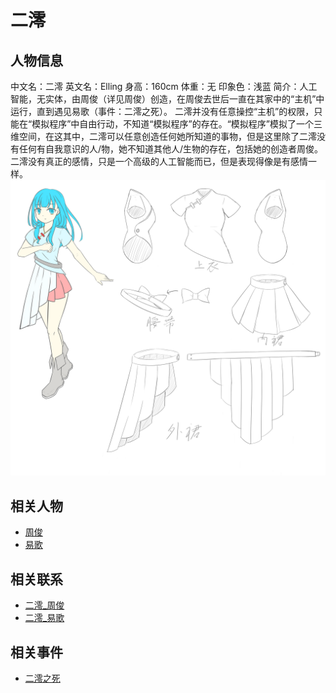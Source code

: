 # 二澪

## 人物信息
中文名：二澪
英文名：Elling
身高：160cm
体重：无
印象色：浅蓝
简介：人工智能，无实体，由周俊（详见周俊）创造，在周俊去世后一直在其家中的“主机”中运行，直到遇见易歌（事件：二澪之死）。
二澪并没有任意操控“主机”的权限，只能在“模拟程序”中自由行动，不知道“模拟程序”的存在。“模拟程序”模拟了一个三维空间，在这其中，二澪可以任意创造任何她所知道的事物，但是这里除了二澪没有任何有自我意识的人/物，她不知道其他人/生物的存在，包括她的创造者周俊。
二澪没有真正的感情，只是一个高级的人工智能而已，但是表现得像是有感情一样。
![二澪人设图](../img_lib/二澪人设.png)

## 相关人物
* [周俊](./周俊.md)
* [易歌](./易歌.md)

## 相关联系
* [二澪_周俊](../关系/二澪_周俊.md)
* [二澪_易歌](../关系/二澪_易歌.md)

## 相关事件
* [二澪之死](../事件/二澪之死.md)

